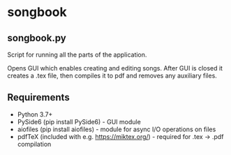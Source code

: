   # songbook
  
  ## songbook.py
  
  Script for running all the parts of the application.
  
  Opens GUI which enables creating and editing songs. After GUI is closed it creates a .tex file, then compiles it to pdf and removes any auxiliary files.

  ## Requirements
  
  - Python 3.7+
  - PySide6 (pip install PySide6) - GUI module
  - aiofiles (pip install aiofiles) - module for async I/O operations on files
  - pdfTeX (included with e.g. https://miktex.org/) - required for .tex -> .pdf compilation

